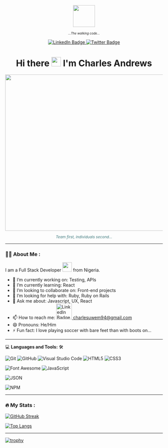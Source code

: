 <div id="header" align="center">
  <img src="https://thumbs.gfycat.com/BarrenAnchoredHyrax-max-1mb.gif" width="70"/>

  <small><i style='font-size:10px'>...The walking code...</i></small>
  
  <div id="badges">
    <a href="https://www.linkedin.com/in/andrewsCharlesUwem/">
      <img src="https://img.shields.io/badge/LinkedIn-blue?style=for-the-badge&logo=linkedin&logoColor=white" alt="LinkedIn Badge"/>
    </a>
    <a href="https://twitter.com/_AndrewsCharles">
      <img src="https://img.shields.io/badge/Twitter-black?style=for-the-badge&logo=twitter&logoColor=white" alt="Twitter Badge"/>
    </a>
  </div>
  
  <img src="https://komarev.com/ghpvc/?username=andrianarivo&style=flat-square&color=blue" alt=""/>
  
  <h1>
    Hi there
    <img src="https://media.giphy.com/media/hvRJCLFzcasrR4ia7z/giphy.gif" width="30px"/>
    I'm Charles Andrews
  </h1>
</div>

<div align="center">
  <img src="https://www.programsshop.com/wp-content/uploads/2022/11/90222-work-team-1.gif" width="600" height="500"/>
</div>

<p style='text-align:center; font-style:italic; font-size:12px; color:#3e797d'>Team first, individuals second...</p>


---

### :woman_technologist: About Me :
I am a Full Stack Developer <img src="https://media.giphy.com/media/WUlplcMpOCEmTGBtBW/giphy.gif" width="30"> from Nigeria.

- 🔭 I’m currently working on: Testing, APIs
- 🌱 I’m currently learning: React
- 👯 I’m looking to collaborate on: Front-end projects
- 🤔 I’m looking for help with: Ruby, Ruby on Rails
- 💬 Ask me about: Javascript, UX, React
- 📫 How to reach me: <a href="https://www.linkedin.com/in/andrewsCharlesUwem/">
      <img src="https://img.shields.io/badge/LinkedIn-blue?style=for-the-badge&logo=linkedin&logoColor=white" alt="LinkedIn Badge" width='50'/>
    </a><a href="https://www.linkedin.com/in/andrewsCharlesUwem/">
      charlesuwem94@gmail.com
    </a>
- 😄 Pronouns: He/Him
- ⚡ Fun fact: I love playing soccer with bare feet than with boots on...

---

 💻 **Languages and Tools:** 🛠️<br>

![Git](https://img.shields.io/badge/-Git-000000?style=flat&logo=git&logoColor=F05032&labelColor=ffffff)
![GitHub](https://img.shields.io/badge/-GitHub-000000?style=flat&logo=github&logoColor=000000&labelColor=ffffff)
![Visual Studio Code](https://img.shields.io/badge/-VSCode-000000?style=flat&logo=visual-studio-code&labelColor=007ACC)
![HTML5](https://img.shields.io/badge/-HTML5-000000?style=flat&logo=html5&logoColor=ffffff&labelColor=E34F26)
![CSS3](https://img.shields.io/badge/-CSS3-000000?style=flat&logo=css3&logoColor=ffffff&labelColor=1572B6) 
<!-- ![Sass](https://img.shields.io/badge/-Sass-000000?style=flat&logo=sass&logoColor=ffffff&labelColor=%23CC6699) -->
![Font Awesome](https://img.shields.io/badge/-font%20awesome-000000?style=flat&logo=font-awesome&logoColor=339AF0&labelColor=ffffff)
![JavaScript](https://img.shields.io/badge/-JavaScript-000000?style=flat&logo=javascript)
<!-- ![Bootstrap](https://img.shields.io/badge/-Bootstrap-000000?style=flat&logo=bootstrap&logoColor=ffffff&labelColor=563D7C) -->
![JSON](https://img.shields.io/badge/-JSON-000000?style=flat&logo=JSON&logoColor=000000&labelColor=ffffff)
<!-- ![React](https://img.shields.io/badge/-React-000000?style=flat&logo=react)
![Redux](https://img.shields.io/badge/-Redux-000000?style=flat&logo=redux)
![Postgresql](https://img.shields.io/badge/-Postgresql-000000?style=flat&logo=postgresql)
![Ruby](https://img.shields.io/badge/-Ruby-000000?style=flat&logo=ruby) -->
![NPM](https://img.shields.io/badge/-npm-000000?style=flat&logo=npm&labelColor=ffffff)

---

### :fire: My Stats :

[![GitHub Streak](http://github-readme-streak-stats.herokuapp.com?user=forLoop94&theme=dark&background=000000)](https://git.io/streak-stats)

[![Top Langs](https://github-readme-stats.vercel.app/api/top-langs/?username=forLoop94)](https://github.com/anuraghazra/github-readme-stats)

---

[![trophy](https://github-profile-trophy.vercel.app/?username=forLoop94&theme=gruvbox&row=1&no-frame=true)](https://github.com/hiromataba/github-profile-trophy)